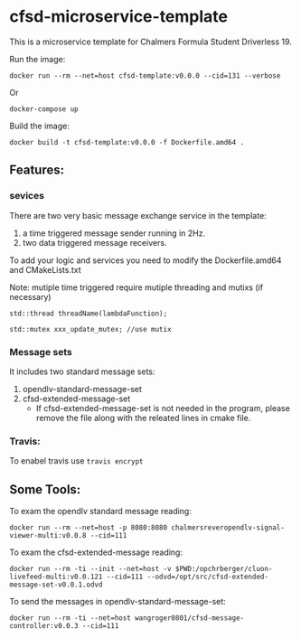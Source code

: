 # cfsd-microservice-template
This is a microservice template for Chalmers Formula Student Driverless 19.

Run the image:
```
docker run --rm --net=host cfsd-template:v0.0.0 --cid=131 --verbose
```
Or
```
docker-compose up
```

Build the image:
```
docker build -t cfsd-template:v0.0.0 -f Dockerfile.amd64 .
```

## Features:
### sevices
There are two very basic message exchange service in the template:
1. a time triggered message sender running in 2Hz. 
2. two data triggered message receivers.

To add your logic and services you need to modify the Dockerfile.amd64 and CMakeLists.txt

Note: mutiple time triggered require mutiple threading and mutixs (if necessary)
```
std::thread threadName(lambdaFunction);

std::mutex xxx_update_mutex; //use mutix 

```

### Message sets
It includes two standard message sets:
1. opendlv-standard-message-set
2. cfsd-extended-message-set
    * If cfsd-extended-message-set is not needed in the program, please remove the file along with the releated lines in cmake file.

### Travis:
To enabel travis use `travis encrypt`

## Some Tools:

To exam the opendlv standard message reading:
```
docker run --rm --net=host -p 8080:8080 chalmersreveropendlv-signal-viewer-multi:v0.0.8 --cid=111
```

To exam the cfsd-extended-message reading:
```
docker run --rm -ti --init --net=host -v $PWD:/opchrberger/cluon-livefeed-multi:v0.0.121 --cid=111 --odvd=/opt/src/cfsd-extended-message-set-v0.0.1.odvd
```

To send the messages in opendlv-standard-message-set:
```
docker run --rm -ti --net=host wangroger0801/cfsd-message-controller:v0.0.3 --cid=111
```